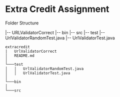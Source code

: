 # Extra Credit Assignment

Folder Structure

|-- URLValidatorCorrect
    |-- bin
    |-- src
    |-- test
        |-- UrlValidatorRandomTest.java
        |-- UrlValidatorTest.java

```
extracredit
|   UrlValidatorCorrect
│   README.md   
│
└───test
│   │   UrlValidatorRandomTest.java
│   │   UrlValidatorTest.java
│   
└───bin
│   
└───src
```